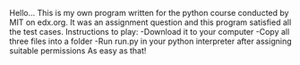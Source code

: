 Hello...
This is my own program written for the python course conducted by MIT on edx.org.
It was an assignment question and this program satisfied all the test cases.
Instructions to play:
  -Download it to your computer 
  -Copy all three files into a folder
  -Run run.py in your python interpreter after assigning suitable permissions
As easy as that!

